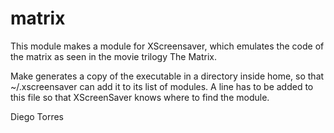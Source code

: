 matrix
======
This module makes a module for XScreensaver, which emulates the code of the
matrix as seen in the movie trilogy The Matrix.

Make generates a copy of the executable in a directory inside home, so that
~/.xscreensaver can add it to its list of modules. A line has to be added
to this file so that XScreenSaver knows where to find the module.

Diego Torres

